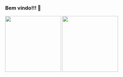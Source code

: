 ### Bem vindo!!! 👋

<!-- https://dev.to/andressasantos/tutorial-facil-de-customizacao-do-perfil-do-github-1igf -->
<!-- https://github.com/anuraghazra/github-readme-stats#language-card-exclusive-options -->

<img height="180em" src="https://github-readme-stats.vercel.app/api?username=lucianoob&show_icons=true&theme=dark&count_private=true"/>
<img height="180em" src="https://github-readme-stats.vercel.app/api/top-langs/?username=lucianoob&layout=compact&theme=dark&langs_count=10"/>

